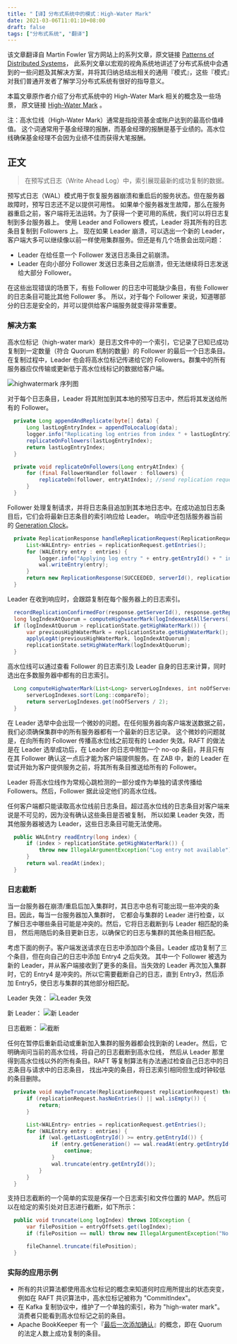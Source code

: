 ```yaml
---
title: "【译】分布式系统中的模式：High-Water Mark"
date: 2021-03-06T11:01:10+08:00
draft: false
tags: ["分布式系统", "翻译"]
---
```


该文章翻译自 Martin Fowler 官方网站上的系列文章，原文链接 [Patterns of Distributed Systems](https://martinfowler.com/articles/patterns-of-distributed-systems/)，
此系列文章以宏观的视角系统地讲述了分布式系统中会遇到的一些问题及其解决方案，并将其归纳总结出相关的通用『模式』，这些『模式』对我们普通开发者了解学习分布式系统有很好的指导意义。

本篇文章原作者介绍了分布式系统中的 High-Water Mark 相关的概念及一些场景，
原文链接 [High-Water Mark](https://martinfowler.com/articles/patterns-of-distributed-systems/high-watermark.html) 。

注：高水位线（High-Water Mark）通常是指投资基金或账户达到的最高价值峰值。
这个词通常用于基金经理的报酬，而基金经理的报酬是基于业绩的。高水位线确保基金经理不会因为业绩不佳而获得大笔报酬。

<!--more--> 

## 正文

> 在预写式日志（Write Ahead Log）中，索引展现最新的成功复制的数据。

预写式日志（WAL）模式用于恢复服务器崩溃和重启后的服务状态。但在服务器故障时，预写日志还不足以提供可用性。
如果单个服务器发生故障，那么在服务器重启之前，客户端将无法运转。为了获得一个更可用的系统，我们可以将日志复制到多台服务器上。
使用 Leader and Followers 模式，Leader 将其所有的日志条目复制到 Followers 上。
现在如果 Leader 崩溃，可以选出一个新的 Leader，客户端大多可以继续像以前一样使用集群服务。但还是有几个场景会出现问题：

- Leader 在给任意一个 Follower  发送日志条目之前崩溃。
- Leader 在向小部分 Follower 发送日志条目之后崩溃，但无法继续将日志发送给大部分 Follower。

在这些出现错误的场景下，有些 Follower 的日志中可能缺少条目，有些 Follower 的日志条目可能比其他 Follower 多。
所以，对于每个 Follower 来说，知道哪部分的日志是安全的，并可以提供给客户端服务就变得非常重要。

### 解决方案

高水位标记（high-water mark）是日志文件中的一个索引，它记录了已知已成功复制到一定数量（符合 Quorum 机制的数量）的 Follower 的最后一个日志条目。
在复制过程中，Leader 也会将高水位标记传递给它的 Followers。群集中的所有服务器应仅传输或更新低于高水位线标记的数据给客户端。

![highwatermark 序列图](https://andornot.xyz/patterns-of-distributed-systems/high-water-mark/highwatermark-sequence.png)

对于每个日志条目，Leader 将其附加到其本地的预写日志中，然后将其发送给所有的 Follower。

```java
  private Long appendAndReplicate(byte[] data) {
      Long lastLogEntryIndex = appendToLocalLog(data);
      logger.info("Replicating log entries from index " + lastLogEntryIndex);
      replicateOnFollowers(lastLogEntryIndex);
      return lastLogEntryIndex;
  }

  private void replicateOnFollowers(Long entryAtIndex) {
      for (final FollowerHandler follower : followers) {
          replicateOn(follower, entryAtIndex); //send replication requests to followers
      }
  }
```

Follower 处理复制请求，并将日志条目追加到其本地日志中。在成功追加日志条目后，它们会将最新日志条目的索引响应给 Leader。
响应中还包括服务器当前的 [Generation Clock](https://martinfowler.com/articles/patterns-of-distributed-systems/generation.html)。

```java
  private ReplicationResponse handleReplicationRequest(ReplicationRequest replicationRequest) {
      List<WALEntry> entries = replicationRequest.getEntries();
      for (WALEntry entry : entries) {
          logger.info("Applying log entry " + entry.getEntryId() + " in " + serverId());
          wal.writeEntry(entry);
      }
      return new ReplicationResponse(SUCCEEDED, serverId(), replicationState.getGeneration(), wal.getLastLogEntryId());
  }
```

Leader 在收到响应时，会跟踪复制在每个服务器上的日志索引。

```java
  recordReplicationConfirmedFor(response.getServerId(), response.getReplicatedLogIndex());
  long logIndexAtQuorum = computeHighwaterMark(logIndexesAtAllServers(), config.numberOfServers());
  if (logIndexAtQuorum > replicationState.getHighWaterMark()) {
      var previousHighWaterMark = replicationState.getHighWaterMark();
      applyLogAt(previousHighWaterMark, logIndexAtQuorum);
      replicationState.setHighWaterMark(logIndexAtQuorum);
  }
```

高水位线可以通过查看 Follower 的日志索引及 Leader 自身的日志来计算，同时选出在多数服务器中都有的日志索引。

```java
  Long computeHighwaterMark(List<Long> serverLogIndexes, int noOfServers) {
      serverLogIndexes.sort(Long::compareTo);
      return serverLogIndexes.get(noOfServers / 2);
  }
```

在 Leader 选举中会出现一个微妙的问题。在任何服务器向客户端发送数据之前，我们必须确保集群中的所有服务器都有一个最新的日志记录。
这个微妙的问题就是，在向所有的 Follower 传播高水位线之前现有的 Leader 失效。RAFT 的做法是在 Leader 选举成功后，在 Leader 的日志中附加一个 no-op 条目，并且只有在其 Follower 确认这一点后才能为客户端提供服务。在 ZAB 中，新的 Leader 在尝试开始为客户提供服务之前，将其所有条目推送给所有的 Follower。

Leader 将高水位线作为常规心跳检测的一部分或作为单独的请求传播给 Followers。然后，Follower 据此设定他们的高水位线。

任何客户端都只能读取高水位线前日志条目。超过高水位线的日志条目对客户端来说是不可见的，因为没有确认这些条目是否被复制，
所以如果 Leader 失效，而其他服务器被选为 Leader，这些日志条目可能无法使用。

```java
  public WALEntry readEntry(long index) {
      if (index > replicationState.getHighWaterMark()) {
          throw new IllegalArgumentException("Log entry not available");
      }
      return wal.readAt(index);
  }
```

### 日志截断

当一台服务器在崩溃/重启后加入集群时，其日志中总有可能出现一些冲突的条目。因此，每当一台服务器加入集群时，
它都会与集群的 Leader 进行检查，以了解日志中哪些条目可能是冲突的。然后，它将日志截断到与 Leader 相匹配的条目，
然后用随后的条目更新日志，以确保它的日志与集群的其他条目相匹配。

考虑下面的例子。客户端发送请求在日志中添加四个条目。Leader 成功复制了三个条目，但在向自己的日志中添加 Entry4 之后失效。
其中一个 Follower 被选为新的 Leader，并从客户端接收到了更多的条目。当失效的 Leader 再次加入集群时，它的 Entry4 是冲突的。所以它需要截断自己的日志，直到 Entry3，然后添加 Entry5，使日志与集群的其他部分相匹配。

Leader 失效：
![Leader 失效](https://andornot.xyz/patterns-of-distributed-systems/high-water-mark/leaderfailure.png)

新 Leader：
![新 Leader](https://andornot.xyz/patterns-of-distributed-systems/high-water-mark/newleader.png)

日志截断：
![截断](https://andornot.xyz/patterns-of-distributed-systems/high-water-mark/truncation.png)

任何在暂停后重新启动或重新加入集群的服务器都会找到新的 Leader。然后，它明确询问当前的高水位线，将自己的日志截断到高水位线，
然后从 Leader 那里得到高水位线以外的所有条目。RAFT 等复制算法有办法通过检查自己日志中的日志条目与请求中的日志条目，
找出冲突的条目，将日志索引相同但生成时钟较低的条目删除。

```java
  private void maybeTruncate(ReplicationRequest replicationRequest) throws IOException {
      if (replicationRequest.hasNoEntries() || wal.isEmpty()) {
          return;
      }

      List<WALEntry> entries = replicationRequest.getEntries();
      for (WALEntry entry : entries) {
          if (wal.getLastLogEntryId() >= entry.getEntryId()) {
              if (entry.getGeneration() == wal.readAt(entry.getEntryId()).getGeneration()) {
                  continue;
              }
              wal.truncate(entry.getEntryId());
          }
      }
  }
```

支持日志截断的一个简单的实现是保存一个日志索引和文件位置的 MAP。然后可以在给定的索引处对日志进行截断，如下所示：

```java
  public void truncate(Long logIndex) throws IOException {
      var filePosition = entryOffsets.get(logIndex);
      if (filePosition == null) throw new IllegalArgumentException("No file position available for logIndex=" + logIndex);

      fileChannel.truncate(filePosition);
  }
```

### 实际的应用示例

- 所有的共识算法都使用高水位标记的概念来知道何时应用所提出的状态突变，例如在 RAFT 共识算法中，高水位标记被称为 "CommitIndex"。
- 在 Kafka 复制协议中，维护了一个单独的索引，称为 "high-water mark"。消费者只能看到高水位标记之前的条目。
- Apache BookKeeper 有一个『[最后一次添加确认](https://bookkeeper.apache.org/archives/docs/r4.4.0/bookkeeperProtocol.html)』的概念，即在 Quorum 的法定人数上成功复制的条目。
